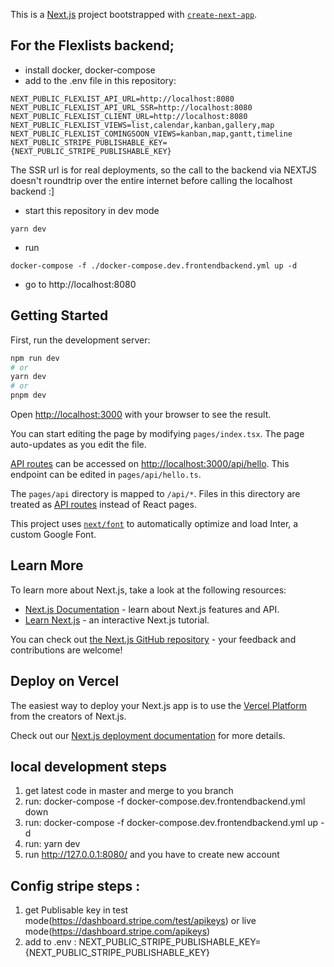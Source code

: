 This is a [Next.js](https://nextjs.org/) project bootstrapped with [`create-next-app`](https://github.com/vercel/next.js/tree/canary/packages/create-next-app).

## For the Flexlists backend; 

- install docker, docker-compose 
- add to the .env file in this repository: 

```
NEXT_PUBLIC_FLEXLIST_API_URL=http://localhost:8080
NEXT_PUBLIC_FLEXLIST_API_URL_SSR=http://localhost:8080
NEXT_PUBLIC_FLEXLIST_CLIENT_URL=http://localhost:8080
NEXT_PUBLIC_FLEXLIST_VIEWS=list,calendar,kanban,gallery,map
NEXT_PUBLIC_FLEXLIST_COMINGSOON_VIEWS=kanban,map,gantt,timeline
NEXT_PUBLIC_STRIPE_PUBLISHABLE_KEY={NEXT_PUBLIC_STRIPE_PUBLISHABLE_KEY}                                 
```

The SSR url is for real deployments, so the call to the backend via NEXTJS doesn't roundtrip over the entire
internet before calling the localhost backend :]


- start this repository in dev mode 

```
yarn dev
```

- run

```
docker-compose -f ./docker-compose.dev.frontendbackend.yml up -d
```

- go to http://localhost:8080




## Getting Started

First, run the development server:

```bash
npm run dev
# or
yarn dev
# or
pnpm dev
```

Open [http://localhost:3000](http://localhost:3000) with your browser to see the result.

You can start editing the page by modifying `pages/index.tsx`. The page auto-updates as you edit the file.

[API routes](https://nextjs.org/docs/api-routes/introduction) can be accessed on [http://localhost:3000/api/hello](http://localhost:3000/api/hello). This endpoint can be edited in `pages/api/hello.ts`.

The `pages/api` directory is mapped to `/api/*`. Files in this directory are treated as [API routes](https://nextjs.org/docs/api-routes/introduction) instead of React pages.

This project uses [`next/font`](https://nextjs.org/docs/basic-features/font-optimization) to automatically optimize and load Inter, a custom Google Font.

## Learn More

To learn more about Next.js, take a look at the following resources:

- [Next.js Documentation](https://nextjs.org/docs) - learn about Next.js features and API.
- [Learn Next.js](https://nextjs.org/learn) - an interactive Next.js tutorial.

You can check out [the Next.js GitHub repository](https://github.com/vercel/next.js/) - your feedback and contributions are welcome!

## Deploy on Vercel

The easiest way to deploy your Next.js app is to use the [Vercel Platform](https://vercel.com/new?utm_medium=default-template&filter=next.js&utm_source=create-next-app&utm_campaign=create-next-app-readme) from the creators of Next.js.

Check out our [Next.js deployment documentation](https://nextjs.org/docs/deployment) for more details.
## local development steps
1. get latest code in master and merge to you branch
2. run: docker-compose -f docker-compose.dev.frontendbackend.yml  down
3. run: docker-compose -f docker-compose.dev.frontendbackend.yml  up -d
4. run: yarn dev
5. run http://127.0.0.1:8080/ and you have to create new account
## Config stripe steps :
1. get Publisable key in test mode(https://dashboard.stripe.com/test/apikeys) or live mode(https://dashboard.stripe.com/apikeys)
2. add to .env : NEXT_PUBLIC_STRIPE_PUBLISHABLE_KEY={NEXT_PUBLIC_STRIPE_PUBLISHABLE_KEY}  

